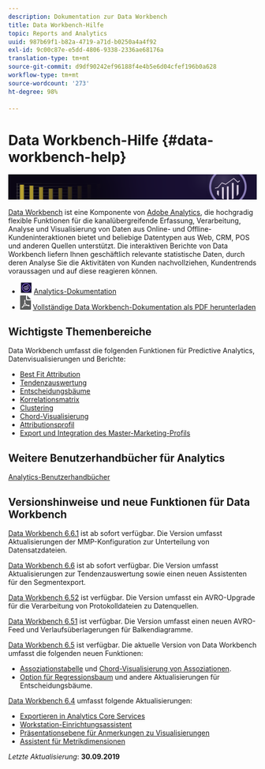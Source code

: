 ```yaml
---
description: Dokumentation zur Data Workbench
title: Data Workbench-Hilfe
topic: Reports and Analytics
uuid: 987b69f1-b82a-4719-a71d-b0250a4a4f92
exl-id: 9c00c87e-e5dd-4806-9338-2336ae68176a
translation-type: tm+mt
source-git-commit: d9df90242ef96188f4e4b5e6d04cfef196b0a628
workflow-type: tm+mt
source-wordcount: '273'
ht-degree: 98%

---
```


# Data Workbench-Hilfe {#data-workbench-help}

![Banner](/help/home/assets/doc_banner_workbench.png)

[Data Workbench](http://www.adobe.com/de/solutions/digital-analytics/data-workbench.html) ist eine Komponente von [Adobe Analytics](http://www.adobe.com/de/solutions/digital-analytics.html), die hochgradig flexible Funktionen für die kanalübergreifende Erfassung, Verarbeitung, Analyse und Visualisierung von Daten aus Online- und Offline-Kundeninteraktionen bietet und beliebige Datentypen aus Web, CRM, POS und anderen Quellen unterstützt. Die interaktiven Berichte von Data Workbench liefern Ihnen geschäftlich relevante statistische Daten, durch deren Analyse Sie die Aktivitäten von Kunden nachvollziehen, Kundentrends voraussagen und auf diese reagieren können.

* ![Analytics-Symbol](assets/analytics-icon-24.png) [Analytics-Dokumentation](https://docs.adobe.com/content/help/de-DE/analytics/landing/home.html)
* ![PDF-Symbol](assets/pdf_icon.png) [Vollständige Data Workbench-Dokumentation als PDF herunterladen](/help/home/assets/data-workbench.pdf)

## Wichtigste Themenbereiche

Data Workbench umfasst die folgenden Funktionen für Predictive Analytics, Datenvisualisierungen und Berichte:

* [Best Fit Attribution](/help/home/c-get-started/c-attribution-profiles/c-attrib-algorithmic/c-attrib-algorithmic.md)
* [Tendenzauswertung](/help/home/c-get-started/c-analysis-vis/c-visitor-propensity/c-visitor-propensity.md)
* [Entscheidungsbäume](/help/home/c-get-started/c-analysis-vis/c-decision-trees/c-decision-trees.md)
* [Korrelationsmatrix ](/help/home/c-get-started/c-analysis-vis/c-correlation-analysis/c-correlation-analysis.md)
* [Clustering](/help/home/c-get-started/c-analysis-vis/c-visitor-cluster/c-visitor-cluster.md)
* [Chord-Visualisierung](/help/home/c-get-started/c-analysis-vis/c-chord-visualization.md)
* [Attributionsprofil](/help/home/c-get-started/c-attribution-profiles/c-rules-attrib/c-rules-attrib.md)
* [Export und Integration des Master-Marketing-Profils](/help/home/c-get-started/c-exp-data-seg-exp/c-mmp-integration.md)

## Weitere Benutzerhandbücher für Analytics

[Analytics-Benutzerhandbücher](https://docs.adobe.com/content/help/en/analytics/landing/home.html)

## Versionshinweise und neue Funktionen für Data Workbench

[Data Workbench 6.6.1](/help/home/c-release-notes-insight/c-6-6-1.md) ist ab sofort verfügbar. Die Version umfasst Aktualisierungen der MMP-Konfiguration zur Unterteilung von Datensatzdateien.

[Data Workbench 6.6](/help/home/c-release-notes-insight/c-6-6.md) ist ab sofort verfügbar. Die Version umfasst Aktualisierungen zur Tendenzauswertung sowie einen neuen Assistenten für den Segmentexport.

[Data Workbench 6.52](/help/home/c-release-notes-insight/c-6-52.md) ist verfügbar. Die Version umfasst ein AVRO-Upgrade für die Verarbeitung von Protokolldateien zu Datenquellen.

[Data Workbench 6.51](/help/home/c-release-notes-insight/c-6-51.md) ist verfügbar. Die Version umfasst einen neuen AVRO-Feed und Verlaufsüberlagerungen für Balkendiagramme.

[Data Workbench 6.5](/help/home/c-release-notes-insight/c-6-5.md) ist verfügbar. Die aktuelle Version von Data Workbench umfasst die folgenden neuen Funktionen:

* [Assoziationstabelle](/help/home/c-get-started/c-analysis-vis/associations-visualization.md) und [Chord-Visualisierung von Assoziationen](/help/home/c-get-started/c-analysis-vis/associations-chord.md).
* [Option für Regressionsbaum](/help/home/c-get-started/c-analysis-vis/c-decision-trees/c-decision-trees-regression.md) und andere Aktualisierungen für Entscheidungsbäume.

[Data Workbench 6.4](/help/home/c-release-notes-insight/c-6-4/c-6-4.md) umfasst folgende Aktualisierungen:

* [Exportieren in Analytics Core Services](/help/home/c-release-notes-insight/c-6-4/dwb-crs-integration.md)
* [Workstation-Einrichtungsassistent](/help/home/c-install-insight/install-setup/dwb-client-installer.md)
* [Präsentationsebene für Anmerkungen zu Visualisierungen](/help/home/c-get-started/c-vis/c-present-layer.md)
* [Assistent für Metrikdimensionen](/help/home/c-get-started/c-vis/dwb-create-metricdim/dwb-create-metricdim.md)

*Letzte Aktualisierung*: **30.09.2019**
